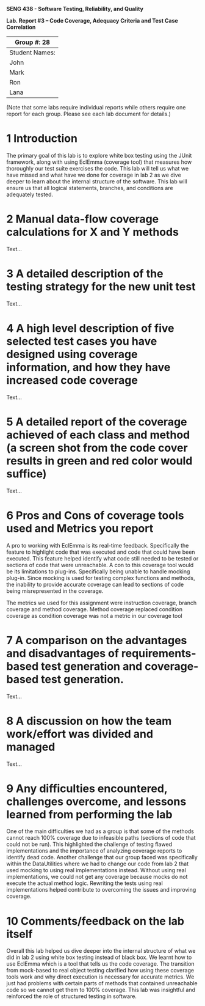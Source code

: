 **SENG 438 - Software Testing, Reliability, and Quality**

**Lab. Report #3 – Code Coverage, Adequacy Criteria and Test Case Correlation**

| Group \#:  28        |
| ----------------- |
| Student Names:      |
| John            |   
| Mark            |   
| Ron             |   
| Lana            |   

(Note that some labs require individual reports while others require one report
for each group. Please see each lab document for details.)

# 1 Introduction

The primary goal of this lab is to explore white box testing using the JUnit framework, along with using EclEmma (coverage tool) that measures how thoroughly our test suite exercises the code. This lab will tell us what we have missed and what have we done for coverage in lab 2 as we dive deeper to learn about the internal structure of the software. This lab will ensure us that all logical statements, branches, and conditions are adequately tested. 

# 2 Manual data-flow coverage calculations for X and Y methods

Text…

# 3 A detailed description of the testing strategy for the new unit test

Text…

# 4 A high level description of five selected test cases you have designed using coverage information, and how they have increased code coverage

Text…

# 5 A detailed report of the coverage achieved of each class and method (a screen shot from the code cover results in green and red color would suffice)

Text…

# 6 Pros and Cons of coverage tools used and Metrics you report

A pro to working with EclEmma is its real-time feedback. Specifically the feature to highlight code that was executed and code that could have been executed. This feature helped identify what code still needed to be tested or sections of code that were unreachable. A con to this coverage tool would be its limitations to plug-ins. Specifically being unable to handle mocking plug-in. Since mocking is used for testing complex functions and methods, the inability to provide accurate coverage can lead to sections of code being misrepresented in the coverage.

The metrics we used for this assignment were instruction coverage, branch coverage and method coverage. Method coverage replaced condition coverage as condition coverage was not a metric in our coverage tool

# 7 A comparison on the advantages and disadvantages of requirements-based test generation and coverage-based test generation.

Text…

# 8 A discussion on how the team work/effort was divided and managed

Text…

# 9 Any difficulties encountered, challenges overcome, and lessons learned from performing the lab

One of the main difficulties we had as a group is that some of the methods cannot reach 100% coverage due to infeasible paths (sections of code that could not be run). This highlighted the challenge of testing flawed implementations and the importance of analyzing coverage reports to identify dead code. Another challenge that our group faced was specifically within the DataUtilities where we had to change our code from lab 2 that used mocking to using real implementations instead. Without using real implementations, we could not get any coverage because mocks do not execute the actual method logic. Rewriting the tests using real implementations helped contribute to overcoming the issues and improving coverage. 

# 10 Comments/feedback on the lab itself

Overall this lab helped us dive deeper into the internal structure of what we did in lab 2 using white box testing instead of black box. We learnt how to use EclEmma which is a tool that tells us the code coverage. The transition from mock-based to real object testing clarified how using these coverage tools work and why direct execution is necessary for accurate metrics. We just had problems with certain parts of methods that contained unreachable code so we cannot get them to 100% coverage. This lab was insightful and reinforced the role of structured testing in software. 
